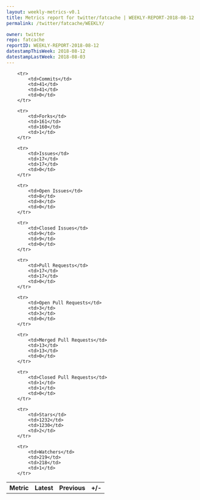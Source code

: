 ```yaml
---
layout: weekly-metrics-v0.1
title: Metrics report for twitter/fatcache | WEEKLY-REPORT-2018-08-12
permalink: /twitter/fatcache/WEEKLY/

owner: twitter
repo: fatcache
reportID: WEEKLY-REPORT-2018-08-12
datestampThisWeek: 2018-08-12
datestampLastWeek: 2018-08-03
---
```




<table style="width: 100%;">
    <tr>
        <th>Metric</th>
        <th>Latest</th>
        <th>Previous</th>
        <th>+/-</th>
    </tr>

        <tr>
            <td>Commits</td>
            <td>41</td>
            <td>41</td>
            <td>0</td>
        </tr>
        
        <tr>
            <td>Forks</td>
            <td>161</td>
            <td>160</td>
            <td>1</td>
        </tr>
        
        <tr>
            <td>Issues</td>
            <td>17</td>
            <td>17</td>
            <td>0</td>
        </tr>
        
        <tr>
            <td>Open Issues</td>
            <td>8</td>
            <td>8</td>
            <td>0</td>
        </tr>
        
        <tr>
            <td>Closed Issues</td>
            <td>9</td>
            <td>9</td>
            <td>0</td>
        </tr>
        
        <tr>
            <td>Pull Requests</td>
            <td>17</td>
            <td>17</td>
            <td>0</td>
        </tr>
        
        <tr>
            <td>Open Pull Requests</td>
            <td>3</td>
            <td>3</td>
            <td>0</td>
        </tr>
        
        <tr>
            <td>Merged Pull Requests</td>
            <td>13</td>
            <td>13</td>
            <td>0</td>
        </tr>
        
        <tr>
            <td>Closed Pull Requests</td>
            <td>1</td>
            <td>1</td>
            <td>0</td>
        </tr>
        
        <tr>
            <td>Stars</td>
            <td>1232</td>
            <td>1230</td>
            <td>2</td>
        </tr>
        
        <tr>
            <td>Watchers</td>
            <td>219</td>
            <td>218</td>
            <td>1</td>
        </tr>
        
</table>
